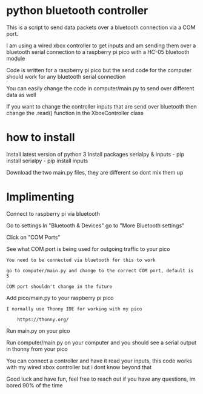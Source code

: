 # python bluetooth controller
 
This is a script to send data packets over a bluetooth connection via a COM port.

I am using a wired xbox controller to get inputs and am sending them over a bluetooth serial connection to a raspberry pi pico with a HC-05 bluetooth module

Code is written for a raspberry pi pico but the send code for the computer should work for any bluetooth serial connection

You can easily change the code in computer/main.py to send over different data as well

If you want to change the controller inputs that are send over bluetooth then change the .read() function in the XboxController class

# how to install

Install latest version of python 3
Install packages serialpy & inputs
    - pip install serialpy
    - pip install inputs

Download the two main.py files, they are different so dont mix them up

# Implimenting 

Connect to raspberry pi via bluetooth

Go to settings
In "Bluetooth & Devices" go to "More Bluetooth settings"

Click on "COM Ports"

See what COM port is being used for outgoing traffic to your pico 

    You need to be connected via bluetooth for this to work

    go to computer/main.py and change to the correct COM port, default is 5
    
    COM port shouldn't change in the future


Add pico/main.py to your raspberry pi pico

    I normally use Thonny IDE for working with my pico
    
        https://thonny.org/


Run main.py on your pico

Run computer/main.py on your computer and you should see a serial output in thonny from your pico

You can connect a controller and have it read your inputs, this code works with my wired xbox controller but i dont know beyond that


Good luck and have fun, feel free to reach out if you have any questions, im bored 90% of the time
